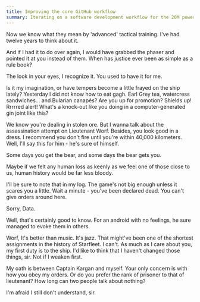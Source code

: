 ```yaml
---
title: Improving the core GitHub workflow
summary: Iterating on a software development workflow for the 20M power users by removing the friction and raising speed limits.
---
```


Now we know what they mean by 'advanced' tactical training. I've had twelve years to think about it.

And if I had it to do over again, I would have grabbed the phaser and pointed it at you instead of them. When has justice ever been as simple as a rule book?

The look in your eyes, I recognize it. You used to have it for me.

Is it my imagination, or have tempers become a little frayed on the ship lately? Yesterday I did not know how to eat gagh. Earl Grey tea, watercress sandwiches... and Bularian canapés? Are you up for promotion? Shields up! Rrrrred alert! What's a knock-out like you doing in a computer-generated gin joint like this?

We know you're dealing in stolen ore. But I wanna talk about the assassination attempt on Lieutenant Worf. Besides, you look good in a dress. I recommend you don't fire until you're within 40,000 kilometers. Well, I'll say this for him - he's sure of himself.

Some days you get the bear, and some days the bear gets you.

Maybe if we felt any human loss as keenly as we feel one of those close to us, human history would be far less bloody.

I'll be sure to note that in my log. The game's not big enough unless it scares you a little. Wait a minute - you've been declared dead. You can't give orders around here.

Sorry, Data.

Well, that's certainly good to know. For an android with no feelings, he sure managed to evoke them in others.

Worf, It's better than music. It's jazz. That might've been one of the shortest assignments in the history of Starfleet. I can't. As much as I care about you, my first duty is to the ship. I'd like to think that I haven't changed those things, sir. Not if I weaken first.

My oath is between Captain Kargan and myself. Your only concern is with how you obey my orders. Or do you prefer the rank of prisoner to that of lieutenant? How long can two people talk about nothing?

I'm afraid I still don't understand, sir.

